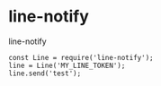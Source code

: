 # line-notify
line-notify

```
const Line = require('line-notify');
line = Line('MY_LINE_TOKEN');
line.send('test');

```
